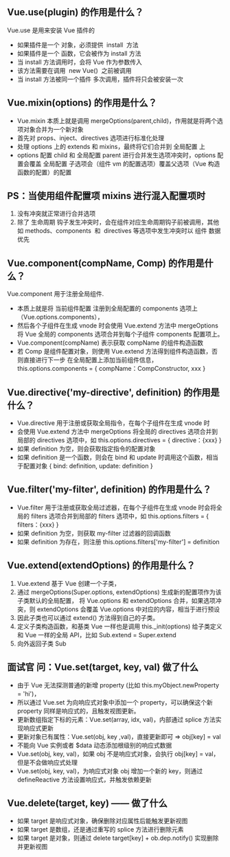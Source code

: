 <!--
 * @Author: your name
 * @Date: 2022-01-12 11:36:50
 * @LastEditTime: 2022-01-12 14:13:10
 * @LastEditors: Please set LastEditors
 * @Description: 打开koroFileHeader查看配置 进行设置: https://github.com/OBKoro1/koro1FileHeader/wiki/%E9%85%8D%E7%BD%AE
 * @FilePath: \vue3.0-cli-ts\面试\vue源码研究\04-Vue全局API原理.md
-->

## Vue.use(plugin) 的作用是什么？

Vue.use 是用来安装 Vue 插件的

- 如果插件是一个 对象，必须提供  install  方法
- 如果插件是一个 函数，它会被作为 install 方法
- 当 install 方法调用时，会将 Vue 作为参数传入
- 该方法需要在调用  new Vue()  之前被调用
- 当 install 方法被同一个插件 多次调用，插件将只会被安装一次

## Vue.mixin(options) 的作用是什么？

- Vue.mixin 本质上就是调用 mergeOptions(parent,child)，作用就是将两个选项对象合并为一个新对象
- 首先对 props、inject、directives 选项进行标准化处理
- 处理 options 上的 extends 和 mixins，最终将它们合并到 全局配置 上
- options 配置 child 和 全局配置 parent 进行合并发生选项冲突时，options 配置会覆盖 全局配置 子选项会（组件 vm 的配置选项）覆盖父选项（Vue 构造函数的配置）的配置

## PS：当使用组件配置项 mixins 进行混入配置项时

1. 没有冲突就正常进行合并选项
2. 除了 生命周期 钩子发生冲突时，会在组件对应生命周期钩子前被调用，其他如 methods、components  和  directives 等选项中发生冲突时以 组件 数据 优先

## Vue.component(compName, Comp) 的作用是什么？

Vue.component 用于注册全局组件.

- 本质上就是将 当前组件配置 注册到全局配置的 components 选项上（Vue.options.components），
- 然后各个子组件在生成 vnode 时会使用 Vue.extend 方法中 mergeOptions 将 Vue 全局的 components 选项合并到每个子组件 components 配置项上。
- Vue.component(compName) 表示获取 compName 的组件构造函数
- 若 Comp 是组件配置对象，则使用 Vue.extend 方法得到组件构造函数，否则直接进行下一步
  在全局配置上添加当前组件信息，this.options.components = { compName：CompConstructor, xxx }

## Vue.directive('my-directive', definition) 的作用是什么？

- Vue.directive 用于注册或获取全局指令，在每个子组件在生成 vnode 时
- 会使用 Vue.extend 方法中 mergeOptions 将全局的 directives 选项合并到局部的 directives 选项中，如 this.options.directives = { directive：{xxx} }
- 如果 definition 为空，则会获取指定指令的配置对象
- 如果 definition 是一个函数，则会在 bind 和 update 时调用这个函数，相当于配置对象 { bind: definition, update: definition }

## Vue.filter('my-filter', definition) 的作用是什么？

- Vue.filter 用于注册或获取全局过滤器，在每个子组件在生成 vnode 时会将全局的 filters 选项合并到局部的 filters 选项中，如 this.options.filters = { filters：{xxx} }
- 如果 definition 为空，则获取 my-filter 过滤器的回调函数
- 如果 definition 为存在，则注册 this.options.filters['my-filter'] = definition

## Vue.extend(extendOptions) 的作用是什么？

1. Vue.extend 基于 Vue 创建一个子类，
2. 通过 mergeOptions(Super.options, extendOptions) 生成新的配置项作为该子类默认的全局配置，
   将 Vue.options 和 extendOptions 合并，如果选项冲突，则 extendOptions 会覆盖 Vue.options 中对应的内容，相当于进行预设
3. 因此子类也可以通过 extend() 方法得到自己的子类。
4. 定义子类构造函数，和基类 Vue 一样也是调用 this.\_init(options)
   给子类定义和 Vue 一样的全局 API，比如 Sub.extend = Super.extend
5. 向外返回子类 Sub

## 面试官 问：Vue.set(target, key, val) 做了什么

- 由于 Vue 无法探测普通的新增 property (比如 this.myObject.newProperty = 'hi')，
- 所以通过 Vue.set 为向响应式对象中添加一个 property，可以确保这个新 property 同样是响应式的，且触发视图更新。
- 更新数组指定下标的元素：Vue.set(array, idx, val)，内部通过 splice 方法实现响应式更新
- 更新对象已有属性：Vue.set(obj, key ,val)，直接更新即可 => obj[key] = val
- 不能向 Vue 实例或者 \$data 动态添加根级别的响应式数据
- Vue.set(obj, key, val)，如果 obj 不是响应式对象，会执行 obj[key] = val，但是不会做响应式处理
- Vue.set(obj, key, val)，为响应式对象 obj 增加一个新的 key，则通过 defineReactive 方法设置响应式，并触发依赖更新

## Vue.delete(target, key) —— 做了什么

- 如果 target 是响应式对象，确保删除对应属性后能触发更新视图
- 如果 target 是数组，还是通过重写的 splice 方法进行删除元素
- 如果 target 是对象，则通过 delete target[key] + ob.dep.notify() 实现删除并更新视图

